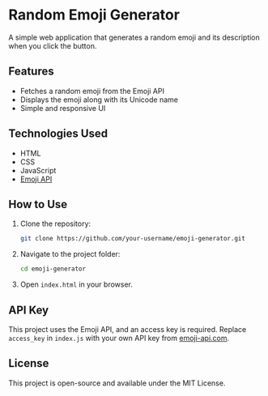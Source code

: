 # Random Emoji Generator

A simple web application that generates a random emoji and its description when you click the button.

## Features
- Fetches a random emoji from the Emoji API
- Displays the emoji along with its Unicode name
- Simple and responsive UI

## Technologies Used
- HTML
- CSS
- JavaScript
- [Emoji API](https://emoji-api.com/)

## How to Use
1. Clone the repository:
   ```sh
   git clone https://github.com/your-username/emoji-generator.git
   ```
2. Navigate to the project folder:
   ```sh
   cd emoji-generator
   ```
3. Open `index.html` in your browser.

## API Key
This project uses the Emoji API, and an access key is required. Replace `access_key` in `index.js` with your own API key from [emoji-api.com](https://emoji-api.com/).

## License
This project is open-source and available under the MIT License.

